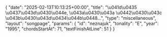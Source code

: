 {
    "date": "2025-02-13T10:13:25+00:00",
    "title": "\u041d\u0435 \u0437\u043d\u0430\u044e, \u043a\u0430\u043a \u0442\u0430\u043c \u043b\u0430\u043d\u0434\u044b\u0448...",
    "type": "miscellaneous",
    "layout": "songpage",
    "params": {
        "id": "neznajuk",
        "tonality": "E",
        "year": "1995",
        "chordsStartAt": 71,
        "textFinishAtLine": 51
    }
}